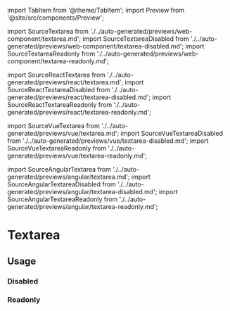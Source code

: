 import TabItem from '@theme/TabItem';
import Preview from '@site/src/components/Preview';

import SourceTextarea from './../auto-generated/previews/web-component/textarea.md';
import SourceTextareaDisabled from './../auto-generated/previews/web-component/textarea-disabled.md';
import SourceTextareaReadonly from './../auto-generated/previews/web-component/textarea-readonly.md';

import SourceReactTextarea from './../auto-generated/previews/react/textarea.md';
import SourceReactTextareaDisabled from './../auto-generated/previews/react/textarea-disabled.md';
import SourceReactTextareaReadonly from './../auto-generated/previews/react/textarea-readonly.md';

import SourceVueTextarea from './../auto-generated/previews/vue/textarea.md';
import SourceVueTextareaDisabled from './../auto-generated/previews/vue/textarea-disabled.md';
import SourceVueTextareaReadonly from './../auto-generated/previews/vue/textarea-readonly.md';

import SourceAngularTextarea from './../auto-generated/previews/angular/textarea.md';
import SourceAngularTextareaDisabled from './../auto-generated/previews/angular/textarea-disabled.md';
import SourceAngularTextareaReadonly from './../auto-generated/previews/angular/textarea-readonly.md';

# Textarea

## Usage

<Preview name="textarea" height="7rem">
  <TabItem value="javascript">
    <SourceTextarea />
  </TabItem>
  <TabItem value="react">
    <SourceReactTextarea />
  </TabItem>
  <TabItem value="vue">
    <SourceVueTextarea />
  </TabItem>
  <TabItem value="angular">
    <SourceAngularTextarea />
  </TabItem>
</Preview>

### Disabled

<Preview name="textarea-disabled" height="7rem">
  <TabItem value="javascript">
    <SourceTextareaDisabled />
  </TabItem>
  <TabItem value="react">
    <SourceReactTextareaDisabled />
  </TabItem>
  <TabItem value="vue">
    <SourceVueTextareaDisabled />
  </TabItem>
  <TabItem value="angular">
    <SourceAngularTextareaDisabled />
  </TabItem>
</Preview>

### Readonly

<Preview name="textarea-readonly" height="7rem">
  <TabItem value="javascript">
    <SourceTextareaReadonly />
  </TabItem>
  <TabItem value="react">
    <SourceReactTextareaReadonly />
  </TabItem>
  <TabItem value="vue">
    <SourceVueTextareaReadonly />
  </TabItem>
  <TabItem value="angular">
    <SourceAngularTextareaReadonly />
  </TabItem>
</Preview>
